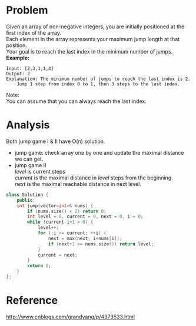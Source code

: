 # Problem
Given an array of non-negative integers, you are initially positioned at the first index of the array.  
Each element in the array represents your maximum jump length at that position.  
Your goal is to reach the last index in the minimum number of jumps.  
**Example:**
```
Input: [2,3,1,1,4]
Output: 2
Explanation: The minimum number of jumps to reach the last index is 2.
    Jump 1 step from index 0 to 1, then 3 steps to the last index.
```
Note:  
You can assume that you can always reach the last index.

# Analysis
Both jump game I & II have O(n) solution.  
- jump game: check array one by one and update the maximal distance we can get.  
- jump game II  
*level* is current steps  
*current* is the maximal distance in *level* steps from the beginning.  
*next* is the maximal reachable distance in next level.
```C++
class Solution {
    public:
    int jump(vector<int>& nums) {
        if (nums.size() < 2) return 0;
        int level = 0, current = 0, next = 0, i = 0;
        while (current-i+1 > 0) {
            level++;
            for (;i <= current; ++i) {
                next = max(next, i+nums[i]);
                if (next+1 >= nums.size()) return level;
            }
            current = next;
        }
        return 0;
    }
};
```

# Reference
http://www.cnblogs.com/grandyang/p/4373533.html

